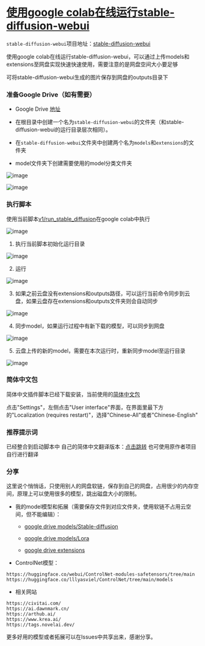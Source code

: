 # [使用google colab在线运行stable-diffusion-webui](https://github.com/zc0125/colab-stable-diffusion-webui)

`stable-diffusion-webui`项目地址：[stable-diffusion-webui](https://github.com/AUTOMATIC1111/stable-diffusion-webui)

使用google colab在线运行stable-diffusion-webui，可以通过上传models和extensions至网盘实现快速快速使用，需要注意的是网盘空间大小要足够

可将stable-diffusion-webui生成的图片保存到网盘的outputs目录下


### 准备Google Drive（如有需要）

- Google Drive [地址](https://drive.google.com/drive/my-drive)

- 在根目录中创建一个名为`stable-diffusion-webui`的文件夹（和stable-diffusion-webui的运行目录层次相同）。

- 在`stable-diffusion-webui`文件夹中创建两个名为`models`和`extensions`的文件夹

- model文件夹下创建需要使用的model分类文件夹

![image](https://user-images.githubusercontent.com/51420323/226169034-a3478906-b77a-436c-89d3-6def3b7cdfdc.png)

![image](https://user-images.githubusercontent.com/51420323/226173991-42c13d16-584f-47a3-8129-b71efd9c6870.png)


### 执行脚本

使用当前脚本[v1/run_stable_diffusion](https://github.com/zc0125/colab-stable-diffusion-webui/blob/main/v1/run_stable_diffusion.ipynb)在google colab中执行

![image](https://user-images.githubusercontent.com/51420323/226174230-5a401105-e878-4e30-97a0-f34b2aebabad.png)


1. 执行当前脚本初始化运行目录

![image](https://user-images.githubusercontent.com/51420323/226173252-f34cc9bc-2c7f-44f0-a945-cec14639b4e6.png)

2. 运行

![image](https://user-images.githubusercontent.com/51420323/226173332-7a5f51d1-f798-4508-b0c1-c427b6a52f36.png)

3. 如果之前云盘没有extensions和outputs路径，可以运行当前命令同步到云盘，如果云盘存在extensions和outputs文件夹则会自动同步

![image](https://user-images.githubusercontent.com/51420323/226173925-5e5e2af6-df5a-4a8c-8a71-9b6f10614027.png)


4. 同步model，如果运行过程中有新下载的模型，可以同步到网盘

![image](https://user-images.githubusercontent.com/51420323/226173791-8b40b6cd-370d-4ec9-a756-a4ed7bcbac67.png)


5. 云盘上传的新的model，需要在本次运行时，重新同步model至运行目录

![image](https://user-images.githubusercontent.com/51420323/226174360-d54ecd00-e72b-47e2-9f90-3eae4f406f41.png)




### 简体中文包

简体中文插件脚本已经下载安装，当前使用的[简体中文包](https://github.com/VinsonLaro/stable-diffusion-webui-chinese)

点击"Settings"，左侧点击"User interface"界面，在界面里最下方的"Localization (requires restart)"，选择"Chinese-All"或者"Chinese-English"

### 推荐提示词
已经整合到启动脚本中
自己的简体中文翻译版本：[点击跳转](https://github.com/zc0125/webui-tagcomplete/tree/branch/chinese-ex)
也可使用原作者项目自行进行翻译
### 分享

这里说个悄悄话，只使用别人的网盘软链，保存到自己的网盘，占用很少的内存空间，原理上可以使用很多的模型，跳出磁盘大小的限制。

- 我的model模型和拓展（需要保存文件到对应文件夹，使用软链不占用云空间，但不能编辑）：

  - [google drive models/Stable-diffusion](https://drive.google.com/drive/folders/1wSpxGyqD3rGY6LDKfFXYYwxtd1_amjuS?usp=sharing)

  - [google drive models/Lora](https://drive.google.com/drive/folders/1BTmTJesXW9j2ZtLgUMlvqMup8QIAVaFJ?usp=sharing)

  - [google drive extensions](https://drive.google.com/drive/folders/1Wrta7OGFNs-7Us7h4CIh-wCHYKu1bgqt?usp=sharing)

- ControlNet模型：
```
https://huggingface.co/webui/ControlNet-modules-safetensors/tree/main
https://huggingface.co/lllyasviel/ControlNet/tree/main/models
```

- 相关网站
```
https://civitai.com/
https://ai.dawnmark.cn/
https://arthub.ai/
https://www.krea.ai/
https://tags.novelai.dev/
```

更多好用的模型或者拓展可以在Issues中共享出来，感谢分享。

